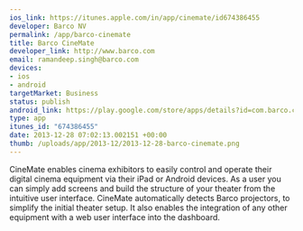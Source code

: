 ```yaml
--- 
ios_link: https://itunes.apple.com/in/app/cinemate/id674386455
developer: Barco NV
permalink: /app/barco-cinemate
title: Barco CineMate
developer_link: http://www.barco.com
email: ramandeep.singh@barco.com
devices: 
- ios
- android
targetMarket: Business
status: publish
android_link: https://play.google.com/store/apps/details?id=com.barco.cinemate
type: app
itunes_id: "674386455"
date: 2013-12-28 07:02:13.002151 +00:00
thumb: /uploads/app/2013-12/2013-12-28-barco-cinemate.png
---
```


CineMate enables cinema exhibitors to easily control and operate their digital cinema equipment via their iPad or Android devices. As a user you can simply add screens and build the structure of your theater from the intuitive user interface. CineMate automatically detects Barco projectors, to simplify the initial theater setup. It also enables the integration of any other equipment with a web user interface into the dashboard.
